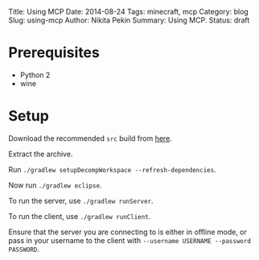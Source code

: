 Title: Using MCP
Date: 2014-08-24
Tags: minecraft, mcp
Category: blog
Slug: using-mcp
Author: Nikita Pekin
Summary: Using MCP.
Status: draft

# Prerequisites

* Python 2
* wine

# Setup

Download the recommended `src` build from [here](http://files.minecraftforge.net/).

Extract the archive.

Run `./gradlew setupDecompWorkspace --refresh-dependencies`.

Now run `./gradlew eclipse`.

To run the server, use `./gradlew runServer`.

To run the client, use `./gradlew runClient`.

Ensure that the server you are connecting to is either in offline mode, or pass in your username to the client with `--username USERNAME --password PASSWORD`.
